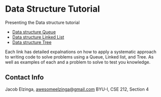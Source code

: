 # Data Structure Tutorial
Presenting the Data structure tutorial
* [Data structure Queue]()
* [Data structure Linked List]()
* [Data structure Tree]()

Each link has detailed expalnations on how to apply a systematic approach to writing code to solve problems using a Queue, Linked list, and Tree. 
As well as examples of each and a problem to solve to test you knowledge.

## Contact Info
Jacob Elzinga, awesomeelzinga@gmail.com
BYU-I, CSE 212, Section 4
